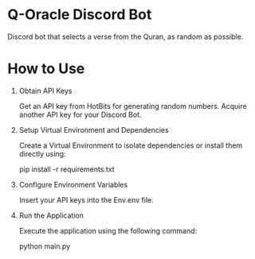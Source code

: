 # Q-Oracle Discord Bot
Discord bot that selects a verse from the Quran, as random as possible.


# How to Use
1. Obtain API Keys

    Get an API key from HotBits for generating random numbers.
    Acquire another API key for your Discord Bot.

2. Setup Virtual Environment and Dependencies

    Create a Virtual Environment to isolate dependencies or install them directly using:

    pip install -r requirements.txt

3. Configure Environment Variables

    Insert your API keys into the Env.env file.

4. Run the Application

    Execute the application using the following command:
   
    python main.py
